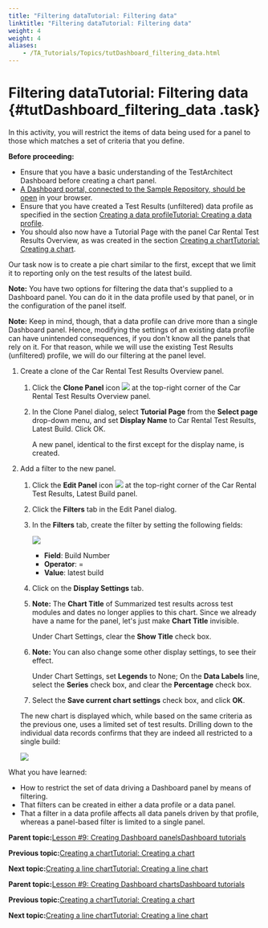 ```yaml
--- 
title: "Filtering dataTutorial: Filtering data"
linktitle: "Filtering dataTutorial: Filtering data"
weight: 4
weight: 4
aliases: 
    - /TA_Tutorials/Topics/tutDashboard_filtering_data.html
---
```

# Filtering dataTutorial: Filtering data {#tutDashboard_filtering_data .task}

In this activity, you will restrict the items of data being used for a panel to those which matches a set of criteria that you define.

**Before proceeding:**

-   Ensure that you have a basic understanding of the TestArchitect Dashboard before creating a chart panel.
-   [A Dashboard portal, connected to the Sample Repository, should be open](tutDashboard_launching_Dashboard.html) in your browser.
-   Ensure that you have created a Test Results \(unfiltered\) data profile as specified in the section [Creating a data profileTutorial: Creating a data profile](tutDashboard_creating_a_data_profile.html).
-   You should also now have a Tutorial Page with the panel Car Rental Test Results Overview, as was created in the section [Creating a chartTutorial: Creating a chart](tutDashboard_creating_a_chart.html).

Our task now is to create a pie chart similar to the first, except that we limit it to reporting only on the test results of the latest build.

**Note:** You have two options for filtering the data that's supplied to a Dashboard panel. You can do it in the data profile used by that panel, or in the configuration of the panel itself.

**Note:** Keep in mind, though, that a data profile can drive more than a single Dashboard panel. Hence, modifying the settings of an existing data profile can have unintended consequences, if you don't know all the panels that rely on it. For that reason, while we will use the existing Test Results \(unfiltered\) profile, we will do our filtering at the panel level.

1.  Create a clone of the Car Rental Test Results Overview panel.

    1.  Click the **Clone Panel** icon ![](../../TA_Help/Images/Dashboard_clone_panel_icon.png) at the top-right corner of the Car Rental Test Results Overview panel.

    2.  In the Clone Panel dialog, select **Tutorial Page** from the **Select page** drop-down menu, and set **Display Name** to Car Rental Test Results, Latest Build. Click OK.

        A new panel, identical to the first except for the display name, is created.

2.  Add a filter to the new panel.

    1.  Click the **Edit Panel** icon ![](../../TA_Help/Images/Dashboard_edit_panel_icon.png) at the top-right corner of the Car Rental Test Results, Latest Build panel.

    2.  Click the **Filters** tab in the Edit Panel dialog.

    3.  In the **Filters** tab, create the filter by setting the following fields:

        ![](../Images/tut.Dashboard.Edit_Panel.Filter.Lastest_Build.png)

        -   **Field**: Build Number
        -   **Operator**: =
        -   **Value**: latest build
    4.  Click on the **Display Settings** tab.

    5.  **Note:** The **Chart Title** of Summarized test results across test modules and dates no longer applies to this chart. Since we already have a name for the panel, let's just make **Chart Title** invisible.

        Under Chart Settings, clear the **Show Title** check box.

    6.  **Note:** You can also change some other display settings, to see their effect.

        Under Chart Settings, set **Legends** to None; On the **Data Labels** line, select the **Series** check box, and clear the **Percentage** check box.

    7.  Select the **Save current chart settings** check box, and click **OK**.

    The new chart is displayed which, while based on the same criteria as the previous one, uses a limited set of test results. Drilling down to the individual data records confirms that they are indeed all restricted to a single build:

    ![](../Images/tut.Dashboard.chart-drill_down.Car_Rental_Latest_Build.01.png)


What you have learned:

-   How to restrict the set of data driving a Dashboard panel by means of filtering.
-   That filters can be created in either a data profile or a data panel.
-   That a filter in a data profile affects all data panels driven by that profile, whereas a panel-based filter is limited to a single panel.

**Parent topic:**[Lesson \#9: Creating Dashboard panelsDashboard tutorials](../../TA_Tutorials/Topics/tutDashboard_creating_panels.html)

**Previous topic:**[Creating a chartTutorial: Creating a chart](../../TA_Tutorials/Topics/tutDashboard_creating_a_chart.html)

**Next topic:**[Creating a line chartTutorial: Creating a line chart](../../TA_Tutorials/Topics/tutDashboard_line_chart.html)

**Parent topic:**[Lesson \#9: Creating Dashboard chartsDashboard tutorials](../../TA_Help/Topics/Dashboard_tutorials.html)

**Previous topic:**[Creating a chartTutorial: Creating a chart](../../TA_Tutorials/Topics/tutDashboard_creating_a_chart.html)

**Next topic:**[Creating a line chartTutorial: Creating a line chart](../../TA_Tutorials/Topics/tutDashboard_line_chart.html)

